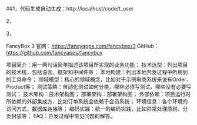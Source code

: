 














##1，代码生成自动生成：http://localhost/code/t_user

2，

3，



FancyBox 3
官网：https://fancyapps.com/fancybox/3
GitHub：https://github.com/fancyapps/fancybox




项目简介：用一两句话简单描述该项目所实现的业务功能；
技术选型：列出项目的技术栈，包括语言、框架和中间件等；
本地构建：列出本地开发过程中所用到的工具命令；
领域模型：核心的领域概念，比如对于示例电商系统来说有Order、Product等；
测试策略：自动化测试如何分类，哪些必须写测试，哪些没有必要写测试；
技术架构：技术架构图；
部署架构：部署架构图；
外部依赖：项目运行时所依赖的外部集成方，比如订单系统会依赖于会员系统；
环境信息：各个环境的访问方式，数据库连接等；
编码实践：统一的编码实践，比如异常处理原则、分页封装等；
FAQ：开发过程中常见问题的解答。
